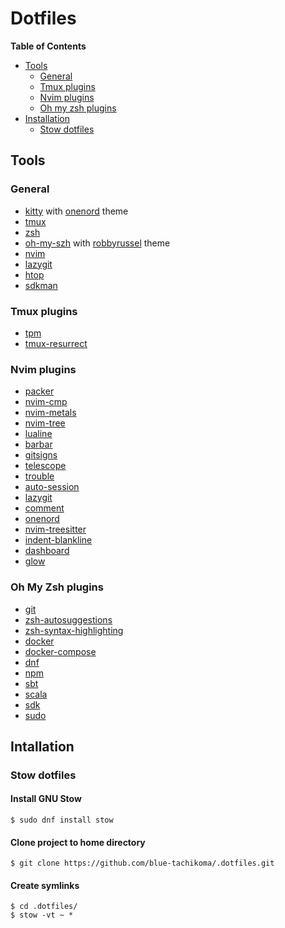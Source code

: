 # Dotfiles

**Table of Contents**

<!-- toc -->

* [Tools](#tools)
    * [General](#general)
    * [Tmux plugins](#tmux-plugins)
    * [Nvim plugins](#nvim-plugins)
    * [Oh my zsh plugins](#oh-my-zsh-plugins)
* [Installation](#intallation)
    * [Stow dotfiles](#stow-dotfiles)

<!-- tocstop -->

## Tools

### General

- [kitty](https://sw.kovidgoyal.net/kitty/) with [onenord](https://github.com/rmehri01/onenord.nvim/tree/main/extras/kitty) theme
- [tmux](https://github.com/tmux/tmux)
- [zsh](https://www.zsh.org/)
- [oh-my-szh](https://ohmyz.sh/) with [robbyrussel](https://github.com/ohmyzsh/ohmyzsh/wiki/Themes#robbyrussell) theme
- [nvim](https://neovim.io/)
- [lazygit](https://github.com/jesseduffield/lazygit)
- [htop](https://htop.dev/)
- [sdkman](https://sdkman.io/)

### Tmux plugins

- [tpm](https://github.com/tmux-plugins/tpm)
- [tmux-resurrect](https://github.com/tmux-plugins/tmux-resurrect)

### Nvim plugins

- [packer](https://github.com/wbthomason/packer.nvim)
- [nvim-cmp](https://github.com/hrsh7th/nvim-cmp)
- [nvim-metals](https://github.com/scalameta/nvim-metals)
- [nvim-tree](https://github.com/kyazdani42/nvim-tree.lua)
- [lualine](https://github.com/nvim-lualine/lualine.nvim)
- [barbar](https://github.com/romgrk/barbar.nvim)
- [gitsigns](https://github.com/lewis6991/gitsigns.nvim)
- [telescope](https://github.com/nvim-telescope/telescope.nvim)
- [trouble](https://github.com/folke/trouble.nvim)
- [auto-session](https://github.com/rmagatti/auto-session)
- [lazygit](https://github.com/kdheepak/lazygit.nvim)
- [comment](https://github.com/numToStr/Comment.nvim)
- [onenord](https://github.com/rmehri01/onenord.nvim)
- [nvim-treesitter](https://github.com/nvim-treesitter/nvim-treesitter)
- [indent-blankline](https://github.com/lukas-reineke/indent-blankline.nvim)
- [dashboard](https://github.com/glepnir/dashboard-nvim)
- [glow](https://github.com/ellisonleao/glow.nvim)

### Oh My Zsh plugins

- [git](https://github.com/ohmyzsh/ohmyzsh/tree/master/plugins/git)
- [zsh-autosuggestions](https://github.com/zsh-users/zsh-autosuggestions)
- [zsh-syntax-highlighting](https://github.com/zsh-users/zsh-syntax-highlighting)
- [docker](https://github.com/ohmyzsh/ohmyzsh/tree/master/plugins/docker)
- [docker-compose](https://github.com/ohmyzsh/ohmyzsh/tree/master/plugins/docker-compose)
- [dnf](https://github.com/ohmyzsh/ohmyzsh/tree/master/plugins/dnf)
- [npm](https://github.com/ohmyzsh/ohmyzsh/tree/master/plugins/npm)
- [sbt](https://github.com/ohmyzsh/ohmyzsh/tree/master/plugins/sbt)
- [scala](https://github.com/ohmyzsh/ohmyzsh/tree/master/plugins/scala)
- [sdk](https://github.com/ohmyzsh/ohmyzsh/tree/master/plugins/sdk)
- [sudo](https://github.com/ohmyzsh/ohmyzsh/tree/master/plugins/sudo)

## Intallation

### Stow dotfiles

#### Install GNU Stow

```console
$ sudo dnf install stow
```
#### Clone project to home directory

```console
$ git clone https://github.com/blue-tachikoma/.dotfiles.git
```

#### Create symlinks 

```console
$ cd .dotfiles/
$ stow -vt ~ *
```
